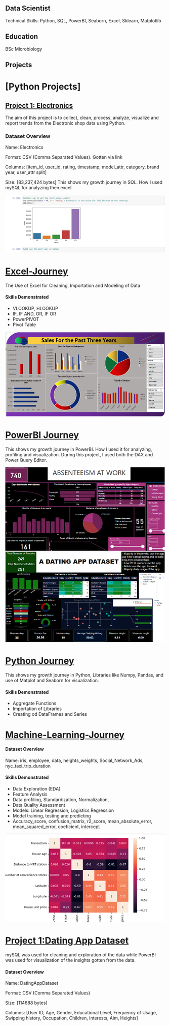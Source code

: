 ## Data Scientist
Technical Skills: Python, SQL, PowerBI, Seaborn, Excel, Sklearn, Matplotlib

## Education
BSc Microbiology

## Projects
# [Python Projects]
## [Project 1: Electronics](https://github.com/Ikeoluwapo/Electronics)
The aim of this project is to collect, clean, process, analyze, visualize and report trends from the Electronic shop data using Python.

### Dataset Overview
Name: Electronics

Format: CSV (Comma Separated Values). Gotten via link

Columns: [item_id,	user_id,	rating,	timestamp,	model_attr,	category,	brand	year,	user_attr	split]

Size: [83,237,424 bytes]
This shows my growth journey in SQL. How I used mySQL for analyzing then excel

![Electronics count plot](https://github.com/Ikeoluwapo/Electronics/blob/96a17deb4fe818e6fa53039ce794170f11d1da52/countplot.png?raw=True)

# [Excel-Journey](https://github.com/Ikeoluwapo/Excel-Journey-)
The Use of Excel for Cleaning, Importation and Modeling of Data
#### Skills Demonstrated
* VLOOKUP, HLOOKUP
* IF, IF AND, OR, IF OR
* PowerPIVOT
* Pivot Table

![](https://github.com/Ikeoluwapo/Emmanuella_Portfolio/blob/main/Images/SALES%20FOR%20THE%20PAST%20THREE%20YEARS.png?raw=True)

# [PowerBI Journey](https://github.com/Ikeoluwapo/PowerBI-Journey)
This shows my growth journey in PowerBI. How I used it for analyzing, profiling and visualization.
During this project, I used both the DAX and Power Query Editor. 

![](https://github.com/Ikeoluwapo/Emmanuella_Portfolio/blob/main/Images/Absenteeism%20dashboard.png?raw=True)
![](https://github.com/Ikeoluwapo/Emmanuella_Portfolio/blob/main/Images/DATING%20APP%20DATA.png?raw=True)

# [Python Journey](https://github.com/Ikeoluwapo/Python-Journey)
This shows my growth journey in Python, Libraries like Numpy, Pandas, and use of Matplot and Seaborn for visualization.
#### Skills Demonstrated
* Aggregate Functions
* Importation of Libraries
* Creating od DataFrames and Series

# [Machine-Learning-Journey](https://github.com/Ikeoluwapo/Machine-Learning-Journey)
#### Dataset Overview
Name: iris, employee, data, heights_weights, Social_Network_Ads, nyc_taxi_trip_duration
#### Skills Demonstrated
* Data Exploration (EDA)
* Feature Analysis
* Data profiling, Standardization, Normalization, 
* Data Quality Assessment
* Models: Linear Regression, Logistics Regression
* Model training, testing and predicting
* Accuracy_score, confusion_matrix, r2_score, mean_absolute_error, mean_squared_error, coeficient, intercept

![](https://github.com/Ikeoluwapo/Emmanuella_Portfolio/blob/main/Images/python-heatmap.png?raw=True)

# [Project 1:Dating App Dataset](https://github.com/Ikeoluwapo/DatingApp/tree/main)
mySQL was used for cleaning and exploration of the data while PowerBI was used for visualization of the insights gotten from the data.
#### Dataset Overview
Name: DatingAppDataset

Format: CSV (Comma Separated Values)

Size: [114688 bytes]

Columns: [User ID, Age, Gender, Educational Level, Frequency of Usage, Swipping history, Occupation, Children, Interests, Aim, Heights]
